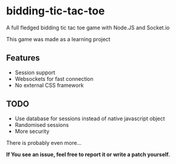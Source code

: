# bidding-tic-tac-toe
A full fledged bidding tic tac toe game with Node.JS and Socket.io

This game was made as a learning project

## Features
* Session support
* Websockets for fast connection
* No external CSS framework

## TODO
* Use database for sessions instead of native javascript object
* Randomised sessions
* More security

There is probably even more...

**If You see an issue, feel free to report it or write a patch yourself.**
